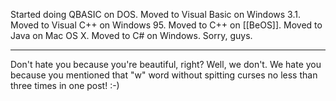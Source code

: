 Started doing QBASIC on DOS.
Moved to Visual Basic on Windows 3.1.
Moved to Visual C++ on Windows 95.
Moved to C++ on [[BeOS]].
Moved to Java on Mac OS X.
Moved to C# on Windows.  Sorry, guys.

----

Don't hate you because you're beautiful, right? Well, we don't. We hate you because you mentioned that "w" word without spitting curses no less than three times in one post! :-)